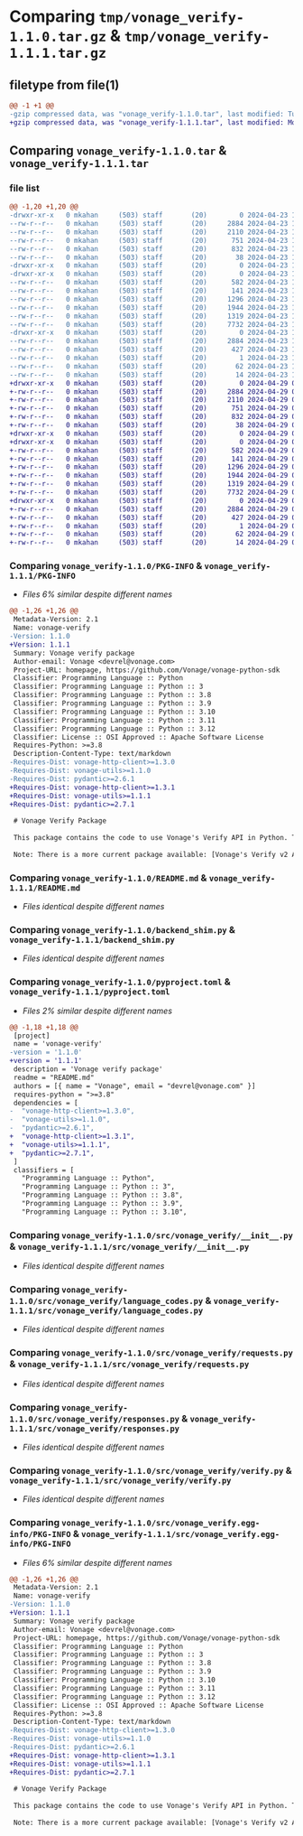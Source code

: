 # Comparing `tmp/vonage_verify-1.1.0.tar.gz` & `tmp/vonage_verify-1.1.1.tar.gz`

## filetype from file(1)

```diff
@@ -1 +1 @@
-gzip compressed data, was "vonage_verify-1.1.0.tar", last modified: Tue Apr 23 14:16:53 2024, max compression
+gzip compressed data, was "vonage_verify-1.1.1.tar", last modified: Mon Apr 29 01:52:07 2024, max compression
```

## Comparing `vonage_verify-1.1.0.tar` & `vonage_verify-1.1.1.tar`

### file list

```diff
@@ -1,20 +1,20 @@
-drwxr-xr-x   0 mkahan     (503) staff       (20)        0 2024-04-23 14:16:53.221319 vonage_verify-1.1.0/
--rw-r--r--   0 mkahan     (503) staff       (20)     2884 2024-04-23 14:16:53.220464 vonage_verify-1.1.0/PKG-INFO
--rw-r--r--   0 mkahan     (503) staff       (20)     2110 2024-04-23 14:16:51.000000 vonage_verify-1.1.0/README.md
--rw-r--r--   0 mkahan     (503) staff       (20)      751 2024-04-23 14:16:51.000000 vonage_verify-1.1.0/backend_shim.py
--rw-r--r--   0 mkahan     (503) staff       (20)      832 2024-04-23 14:16:51.000000 vonage_verify-1.1.0/pyproject.toml
--rw-r--r--   0 mkahan     (503) staff       (20)       38 2024-04-23 14:16:53.221372 vonage_verify-1.1.0/setup.cfg
-drwxr-xr-x   0 mkahan     (503) staff       (20)        0 2024-04-23 14:16:53.210137 vonage_verify-1.1.0/src/
-drwxr-xr-x   0 mkahan     (503) staff       (20)        0 2024-04-23 14:16:53.215764 vonage_verify-1.1.0/src/vonage_verify/
--rw-r--r--   0 mkahan     (503) staff       (20)      582 2024-04-23 14:16:51.000000 vonage_verify-1.1.0/src/vonage_verify/__init__.py
--rw-r--r--   0 mkahan     (503) staff       (20)      141 2024-04-23 14:16:51.000000 vonage_verify-1.1.0/src/vonage_verify/errors.py
--rw-r--r--   0 mkahan     (503) staff       (20)     1296 2024-04-23 14:16:51.000000 vonage_verify-1.1.0/src/vonage_verify/language_codes.py
--rw-r--r--   0 mkahan     (503) staff       (20)     1944 2024-04-23 14:16:51.000000 vonage_verify-1.1.0/src/vonage_verify/requests.py
--rw-r--r--   0 mkahan     (503) staff       (20)     1319 2024-04-23 14:16:51.000000 vonage_verify-1.1.0/src/vonage_verify/responses.py
--rw-r--r--   0 mkahan     (503) staff       (20)     7732 2024-04-23 14:16:51.000000 vonage_verify-1.1.0/src/vonage_verify/verify.py
-drwxr-xr-x   0 mkahan     (503) staff       (20)        0 2024-04-23 14:16:53.219547 vonage_verify-1.1.0/src/vonage_verify.egg-info/
--rw-r--r--   0 mkahan     (503) staff       (20)     2884 2024-04-23 14:16:53.000000 vonage_verify-1.1.0/src/vonage_verify.egg-info/PKG-INFO
--rw-r--r--   0 mkahan     (503) staff       (20)      427 2024-04-23 14:16:53.000000 vonage_verify-1.1.0/src/vonage_verify.egg-info/SOURCES.txt
--rw-r--r--   0 mkahan     (503) staff       (20)        1 2024-04-23 14:16:53.000000 vonage_verify-1.1.0/src/vonage_verify.egg-info/dependency_links.txt
--rw-r--r--   0 mkahan     (503) staff       (20)       62 2024-04-23 14:16:53.000000 vonage_verify-1.1.0/src/vonage_verify.egg-info/requires.txt
--rw-r--r--   0 mkahan     (503) staff       (20)       14 2024-04-23 14:16:53.000000 vonage_verify-1.1.0/src/vonage_verify.egg-info/top_level.txt
+drwxr-xr-x   0 mkahan     (503) staff       (20)        0 2024-04-29 01:52:07.577503 vonage_verify-1.1.1/
+-rw-r--r--   0 mkahan     (503) staff       (20)     2884 2024-04-29 01:52:07.576573 vonage_verify-1.1.1/PKG-INFO
+-rw-r--r--   0 mkahan     (503) staff       (20)     2110 2024-04-29 01:52:06.000000 vonage_verify-1.1.1/README.md
+-rw-r--r--   0 mkahan     (503) staff       (20)      751 2024-04-29 01:52:06.000000 vonage_verify-1.1.1/backend_shim.py
+-rw-r--r--   0 mkahan     (503) staff       (20)      832 2024-04-29 01:52:06.000000 vonage_verify-1.1.1/pyproject.toml
+-rw-r--r--   0 mkahan     (503) staff       (20)       38 2024-04-29 01:52:07.577590 vonage_verify-1.1.1/setup.cfg
+drwxr-xr-x   0 mkahan     (503) staff       (20)        0 2024-04-29 01:52:07.565586 vonage_verify-1.1.1/src/
+drwxr-xr-x   0 mkahan     (503) staff       (20)        0 2024-04-29 01:52:07.571604 vonage_verify-1.1.1/src/vonage_verify/
+-rw-r--r--   0 mkahan     (503) staff       (20)      582 2024-04-29 01:52:06.000000 vonage_verify-1.1.1/src/vonage_verify/__init__.py
+-rw-r--r--   0 mkahan     (503) staff       (20)      141 2024-04-29 01:52:06.000000 vonage_verify-1.1.1/src/vonage_verify/errors.py
+-rw-r--r--   0 mkahan     (503) staff       (20)     1296 2024-04-29 01:52:06.000000 vonage_verify-1.1.1/src/vonage_verify/language_codes.py
+-rw-r--r--   0 mkahan     (503) staff       (20)     1944 2024-04-29 01:52:06.000000 vonage_verify-1.1.1/src/vonage_verify/requests.py
+-rw-r--r--   0 mkahan     (503) staff       (20)     1319 2024-04-29 01:52:06.000000 vonage_verify-1.1.1/src/vonage_verify/responses.py
+-rw-r--r--   0 mkahan     (503) staff       (20)     7732 2024-04-29 01:52:06.000000 vonage_verify-1.1.1/src/vonage_verify/verify.py
+drwxr-xr-x   0 mkahan     (503) staff       (20)        0 2024-04-29 01:52:07.575984 vonage_verify-1.1.1/src/vonage_verify.egg-info/
+-rw-r--r--   0 mkahan     (503) staff       (20)     2884 2024-04-29 01:52:07.000000 vonage_verify-1.1.1/src/vonage_verify.egg-info/PKG-INFO
+-rw-r--r--   0 mkahan     (503) staff       (20)      427 2024-04-29 01:52:07.000000 vonage_verify-1.1.1/src/vonage_verify.egg-info/SOURCES.txt
+-rw-r--r--   0 mkahan     (503) staff       (20)        1 2024-04-29 01:52:07.000000 vonage_verify-1.1.1/src/vonage_verify.egg-info/dependency_links.txt
+-rw-r--r--   0 mkahan     (503) staff       (20)       62 2024-04-29 01:52:07.000000 vonage_verify-1.1.1/src/vonage_verify.egg-info/requires.txt
+-rw-r--r--   0 mkahan     (503) staff       (20)       14 2024-04-29 01:52:07.000000 vonage_verify-1.1.1/src/vonage_verify.egg-info/top_level.txt
```

### Comparing `vonage_verify-1.1.0/PKG-INFO` & `vonage_verify-1.1.1/PKG-INFO`

 * *Files 6% similar despite different names*

```diff
@@ -1,26 +1,26 @@
 Metadata-Version: 2.1
 Name: vonage-verify
-Version: 1.1.0
+Version: 1.1.1
 Summary: Vonage verify package
 Author-email: Vonage <devrel@vonage.com>
 Project-URL: homepage, https://github.com/Vonage/vonage-python-sdk
 Classifier: Programming Language :: Python
 Classifier: Programming Language :: Python :: 3
 Classifier: Programming Language :: Python :: 3.8
 Classifier: Programming Language :: Python :: 3.9
 Classifier: Programming Language :: Python :: 3.10
 Classifier: Programming Language :: Python :: 3.11
 Classifier: Programming Language :: Python :: 3.12
 Classifier: License :: OSI Approved :: Apache Software License
 Requires-Python: >=3.8
 Description-Content-Type: text/markdown
-Requires-Dist: vonage-http-client>=1.3.0
-Requires-Dist: vonage-utils>=1.1.0
-Requires-Dist: pydantic>=2.6.1
+Requires-Dist: vonage-http-client>=1.3.1
+Requires-Dist: vonage-utils>=1.1.1
+Requires-Dist: pydantic>=2.7.1
 
 # Vonage Verify Package
 
 This package contains the code to use Vonage's Verify API in Python. This package includes methods for working with 2-factor authentication (2FA) messages sent via SMS or TTS.
 
 Note: There is a more current package available: [Vonage's Verify v2 API](https://developer.vonage.com/en/verify/overview) which is recommended for most use cases. The v2 API lets you send messages via multiple channels, including Email, SMS, MMS, WhatsApp, Messenger and others. You can also make Silent Authentication requests with Verify v2 to give an end user a more seamless experience.
```

### Comparing `vonage_verify-1.1.0/README.md` & `vonage_verify-1.1.1/README.md`

 * *Files identical despite different names*

### Comparing `vonage_verify-1.1.0/backend_shim.py` & `vonage_verify-1.1.1/backend_shim.py`

 * *Files identical despite different names*

### Comparing `vonage_verify-1.1.0/pyproject.toml` & `vonage_verify-1.1.1/pyproject.toml`

 * *Files 2% similar despite different names*

```diff
@@ -1,18 +1,18 @@
 [project]
 name = 'vonage-verify'
-version = '1.1.0'
+version = '1.1.1'
 description = 'Vonage verify package'
 readme = "README.md"
 authors = [{ name = "Vonage", email = "devrel@vonage.com" }]
 requires-python = ">=3.8"
 dependencies = [
-  "vonage-http-client>=1.3.0",
-  "vonage-utils>=1.1.0",
-  "pydantic>=2.6.1",
+  "vonage-http-client>=1.3.1",
+  "vonage-utils>=1.1.1",
+  "pydantic>=2.7.1",
 ]
 classifiers = [
   "Programming Language :: Python",
   "Programming Language :: Python :: 3",
   "Programming Language :: Python :: 3.8",
   "Programming Language :: Python :: 3.9",
   "Programming Language :: Python :: 3.10",
```

### Comparing `vonage_verify-1.1.0/src/vonage_verify/__init__.py` & `vonage_verify-1.1.1/src/vonage_verify/__init__.py`

 * *Files identical despite different names*

### Comparing `vonage_verify-1.1.0/src/vonage_verify/language_codes.py` & `vonage_verify-1.1.1/src/vonage_verify/language_codes.py`

 * *Files identical despite different names*

### Comparing `vonage_verify-1.1.0/src/vonage_verify/requests.py` & `vonage_verify-1.1.1/src/vonage_verify/requests.py`

 * *Files identical despite different names*

### Comparing `vonage_verify-1.1.0/src/vonage_verify/responses.py` & `vonage_verify-1.1.1/src/vonage_verify/responses.py`

 * *Files identical despite different names*

### Comparing `vonage_verify-1.1.0/src/vonage_verify/verify.py` & `vonage_verify-1.1.1/src/vonage_verify/verify.py`

 * *Files identical despite different names*

### Comparing `vonage_verify-1.1.0/src/vonage_verify.egg-info/PKG-INFO` & `vonage_verify-1.1.1/src/vonage_verify.egg-info/PKG-INFO`

 * *Files 6% similar despite different names*

```diff
@@ -1,26 +1,26 @@
 Metadata-Version: 2.1
 Name: vonage-verify
-Version: 1.1.0
+Version: 1.1.1
 Summary: Vonage verify package
 Author-email: Vonage <devrel@vonage.com>
 Project-URL: homepage, https://github.com/Vonage/vonage-python-sdk
 Classifier: Programming Language :: Python
 Classifier: Programming Language :: Python :: 3
 Classifier: Programming Language :: Python :: 3.8
 Classifier: Programming Language :: Python :: 3.9
 Classifier: Programming Language :: Python :: 3.10
 Classifier: Programming Language :: Python :: 3.11
 Classifier: Programming Language :: Python :: 3.12
 Classifier: License :: OSI Approved :: Apache Software License
 Requires-Python: >=3.8
 Description-Content-Type: text/markdown
-Requires-Dist: vonage-http-client>=1.3.0
-Requires-Dist: vonage-utils>=1.1.0
-Requires-Dist: pydantic>=2.6.1
+Requires-Dist: vonage-http-client>=1.3.1
+Requires-Dist: vonage-utils>=1.1.1
+Requires-Dist: pydantic>=2.7.1
 
 # Vonage Verify Package
 
 This package contains the code to use Vonage's Verify API in Python. This package includes methods for working with 2-factor authentication (2FA) messages sent via SMS or TTS.
 
 Note: There is a more current package available: [Vonage's Verify v2 API](https://developer.vonage.com/en/verify/overview) which is recommended for most use cases. The v2 API lets you send messages via multiple channels, including Email, SMS, MMS, WhatsApp, Messenger and others. You can also make Silent Authentication requests with Verify v2 to give an end user a more seamless experience.
```


